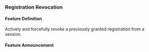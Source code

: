 ### Registration Revocation

#### Feature Definition

Actively and forcefully revoke a previously granted registration from a session.

#### Feature Announcement
